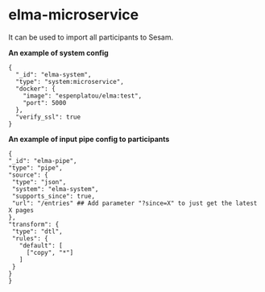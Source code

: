 # elma-microservice


It can be used to import  all participants to Sesam.

**An example of system config**   
```
{
  "_id": "elma-system",
  "type": "system:microservice",
  "docker": {
    "image": "espenplatou/elma:test",
    "port": 5000
  },
  "verify_ssl": true
}
```


**An example of input pipe config to participants**  
   ```
{
  "_id": "elma-pipe",
  "type": "pipe",
  "source": {
    "type": "json",
    "system": "elma-system",
    "supports_since": true,    
    "url": "/entries" ## Add parameter "?since=X" to just get the latest X pages
  },
  "transform": {
    "type": "dtl",
    "rules": {
      "default": [
        ["copy", "*"]
      ]
    }
  }
}
```

